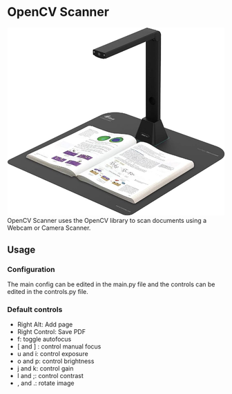 # OpenCV Scanner
![Desk Camera Scanner](./public/scanner.jpg) 
OpenCV Scanner uses the OpenCV library to scan documents using a Webcam or Camera Scanner.

## Usage
### Configuration
The main config can be edited in the main.py file and the controls can be edited in the controls.py file.

### Default controls
- Right Alt: Add page
- Right Control: Save PDF
- f: toggle autofocus
- [ and ] : control manual focus
- u and i: control exposure
- o and p: control brightness
- j and k: control gain
- l and ;: control contrast
- , and .: rotate image
